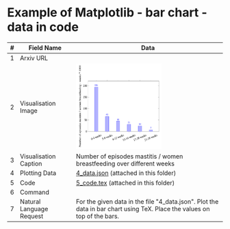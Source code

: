 # Example of Matplotlib - bar chart - data in code

| # | Field Name               | Data                             |
|---|--------------------------|----------------------------------|
| 1 | Arxiv URL                |                                  |
| 2 | Visualisation Image      | <img src="./2_visualisation_image.png" width="200" height="200">|
| 3 | Visualisation Caption    | Number of episodes mastitis / women breastfeeding over different weeks |
| 4 | Plotting Data            | [4_data.json](./4_data.json) (attached in this folder)     |
| 5 | Code                     | [5_code.tex](./5_code.tex) (attached in this folder)         |
| 6 | Command                  |            |
| 7 | Natural Language Request | For the given data in the file "4_data.json". Plot the data in bar chart using TeX. Place the values on top of the bars.|